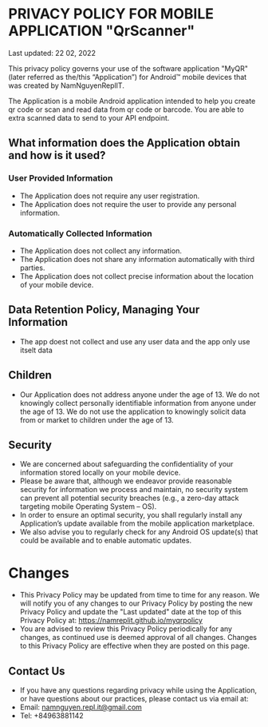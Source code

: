# PRIVACY POLICY FOR MOBILE APPLICATION "QrScanner"

Last updated: 22 02, 2022

This privacy policy governs your use of the software application "MyQR" (later referred as the/this “Application”) for Android™ mobile devices that was created by NamNguyenReplIT.

The Application is a mobile Android application intended to help you create qr code or scan and read data from qr code or barcode. 
You are able to extra scanned data to send to your API endpoint.

## What information does the Application obtain and how is it used?
### User Provided Information
- The Application does not require any user registration.
- The Application does not require the user to provide any personal information.
### Automatically Collected Information
- The Application does not collect any information.
- The Application does not share any information automatically with third parties.
- The Application does not collect precise information about the location of your mobile device.
## Data Retention Policy, Managing Your Information
- The app doest not collect and use any user data and the app only use itselt data
## Children
- Our Application does not address anyone under the age of 13. We do not knowingly collect personally identifiable information from anyone under the age of 13. We do not use the application to knowingly solicit data from or market to children under the age of 13.

## Security
- We are concerned about safeguarding the confidentiality of your information stored locally on your mobile device.
- Please be aware that, although we endeavor provide reasonable security for information we process and maintain, no security system can prevent all potential security breaches (e.g., a zero-day attack targeting mobile Operating System – OS).
- In order to ensure an optimal security, you shall regularly install any Application’s update available from the mobile application marketplace.
- We also advise you to regularly check for any Android OS update(s) that could be available and to enable automatic updates.

# Changes
- This Privacy Policy may be updated from time to time for any reason. We will notify you of any changes to our Privacy Policy by posting the new Privacy Policy and update the  "Last updated" date at the top of this Privacy Policy at:
https://namreplit.github.io/myqrpolicy
- You are advised to review this Privacy Policy periodically for any changes, as continued use is deemed approval of all changes. Changes to this Privacy Policy are effective when they are posted on this page.

## Contact Us
- If you have any questions regarding privacy while using the Application, or have questions about our practices, please contact us via email at:
- Email: namnguyen.repl.it@gmail.com
- Tel: +84963881142
